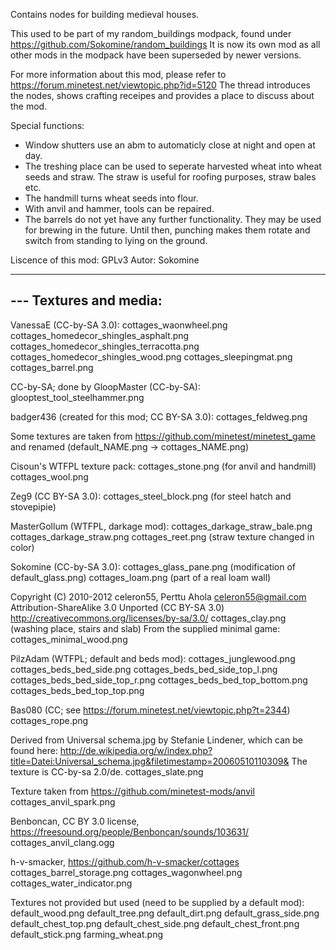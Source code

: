 Contains nodes for building medieval houses.

This used to be part of my random_buildings modpack, found under
	https://github.com/Sokomine/random_buildings
It is now its own mod as all other mods in the modpack have been
superseded by newer versions.

For more information about this mod, please refer to
	https://forum.minetest.net/viewtopic.php?id=5120
The thread introduces the nodes, shows crafting receipes and provides a place
to discuss about the mod.

Special functions:
* Window shutters use an abm to automaticly close at night and open at day.
* The treshing place can be used to seperate harvested wheat into wheat seeds
  and straw. The straw is useful for roofing purposes, straw bales etc.
* The handmill turns wheat seeds into flour.
* With anvil and hammer, tools can be repaired.
* The barrels do not yet have any further functionality. They may be used for
  brewing in the future. Until then, punching makes them rotate and switch from
  standing to lying on the ground. 

Liscence of this mod: GPLv3
Autor: Sokomine

---
--- Textures and media:
---
VanessaE (CC-by-SA 3.0):
   cottages_waonwheel.png 
   cottages_homedecor_shingles_asphalt.png
   cottages_homedecor_shingles_terracotta.png
   cottages_homedecor_shingles_wood.png
   cottages_sleepingmat.png
   cottages_barrel.png 

CC-by-SA; done by GloopMaster (CC-by-SA):
   glooptest_tool_steelhammer.png

badger436 (created for this mod; CC BY-SA 3.0):
   cottages_feldweg.png

Some textures are taken from
	https://github.com/minetest/minetest_game
and renamed (default_NAME.png -> cottages_NAME.png)

Cisoun's WTFPL texture pack:
   cottages_stone.png (for anvil and handmill)
   cottages_wool.png

Zeg9 (CC BY-SA 3.0):
   cottages_steel_block.png (for steel hatch and stovepipie)

MasterGollum (WTFPL, darkage mod):
   cottages_darkage_straw_bale.png
   cottages_darkage_straw.png
   cottages_reet.png (straw texture changed in color)

Sokomine (CC-by-SA 3.0):
   cottages_glass_pane.png (modification of default_glass.png)
   cottages_loam.png (part of a real loam wall)

Copyright (C) 2010-2012 celeron55, Perttu Ahola <celeron55@gmail.com>
Attribution-ShareAlike 3.0 Unported (CC BY-SA 3.0)
http://creativecommons.org/licenses/by-sa/3.0/
   cottages_clay.png (washing place, stairs and slab)
From the supplied minimal game:
   cottages_minimal_wood.png
   
PilzAdam (WTFPL; default and beds mod):
   cottages_junglewood.png
   cottages_beds_bed_side.png
   cottages_beds_bed_side_top_l.png
   cottages_beds_bed_side_top_r.png
   cottages_beds_bed_top_bottom.png
   cottages_beds_bed_top_top.png

Bas080 (CC; see https://forum.minetest.net/viewtopic.php?t=2344)
   cottages_rope.png

Derived from Universal schema.jpg by Stefanie Lindener, which can be found here: http://de.wikipedia.org/w/index.php?title=Datei:Universal_schema.jpg&filetimestamp=20060510110309& The texture is CC-by-sa 2.0/de.
   cottages_slate.png

Texture taken from https://github.com/minetest-mods/anvil
   cottages_anvil_spark.png

Benboncan, CC BY 3.0 license, https://freesound.org/people/Benboncan/sounds/103631/
   cottages_anvil_clang.ogg

h-v-smacker, https://github.com/h-v-smacker/cottages
   cottages_barrel_storage.png
   cottages_wagonwheel.png
   cottages_water_indicator.png

Textures not provided but used (need to be supplied by a default mod):
	default_wood.png
	default_tree.png
	default_dirt.png
	default_grass_side.png
	default_chest_top.png
	default_chest_side.png
	default_chest_front.png
	default_stick.png
	farming_wheat.png